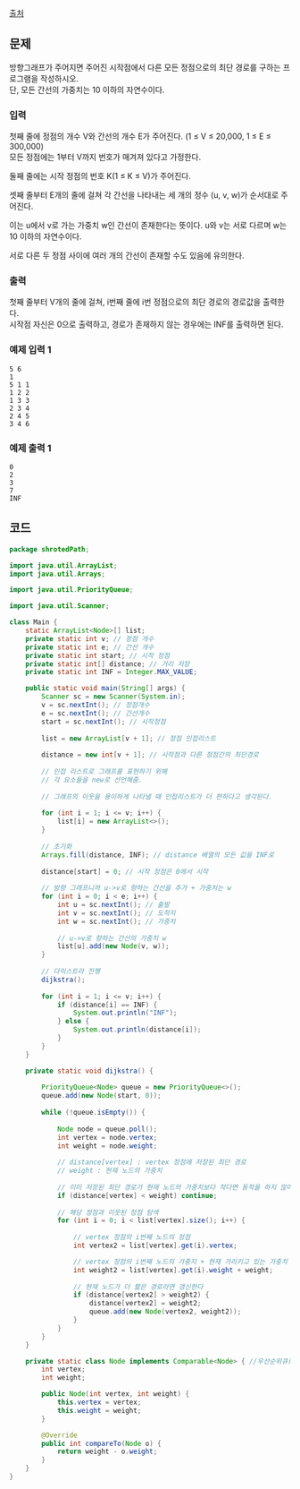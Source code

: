 [출처](https://youngest-programming.tistory.com/439)

## 문제

방향그래프가 주어지면 주어진 시작점에서 다른 모든 정점으로의 최단 경로를 구하는 프로그램을 작성하시오.  
단, 모든 간선의 가중치는 10 이하의 자연수이다.

### 입력 

첫째 줄에 정점의 개수 V와 간선의 개수 E가 주어진다. (1 ≤ V ≤ 20,000, 1 ≤ E ≤ 300,000)  
모든 정점에는 1부터 V까지 번호가 매겨져 있다고 가정한다.  

둘째 줄에는 시작 정점의 번호 K(1 ≤ K ≤ V)가 주어진다.  

셋째 줄부터 E개의 줄에 걸쳐 각 간선을 나타내는 세 개의 정수 (u, v, w)가 순서대로 주어진다.  

이는 u에서 v로 가는 가중치 w인 간선이 존재한다는 뜻이다. u와 v는 서로 다르며 w는 10 이하의 자연수이다.  

서로 다른 두 정점 사이에 여러 개의 간선이 존재할 수도 있음에 유의한다.

### 출력 

첫째 줄부터 V개의 줄에 걸쳐, i번째 줄에 i번 정점으로의 최단 경로의 경로값을 출력한다.  
시작점 자신은 0으로 출력하고, 경로가 존재하지 않는 경우에는 INF를 출력하면 된다.

### 예제 입력 1

```
5 6
1
5 1 1
1 2 2
1 3 3
2 3 4
2 4 5
3 4 6
```

### 예제 출력 1

```
0
2
3
7
INF
```

## 코드 

``` java
package shrotedPath;

import java.util.ArrayList;
import java.util.Arrays;

import java.util.PriorityQueue;

import java.util.Scanner;

class Main {
    static ArrayList<Node>[] list;
    private static int v; // 정점 개수 
    private static int e; // 간선 개수 
    private static int start; // 시작 정점
    private static int[] distance; // 거리 저장
    private static int INF = Integer.MAX_VALUE;

    public static void main(String[] args) {
        Scanner sc = new Scanner(System.in);
        v = sc.nextInt(); // 정점개수
        e = sc.nextInt(); // 간선개수
        start = sc.nextInt(); // 시작정점
        
        list = new ArrayList[v + 1]; // 정점 인접리스트
        
        distance = new int[v + 1]; // 시작점과 다른 정점간의 최단경로
        
        // 인접 리스트로 그래프를 표현하기 위해 
        // 각 요소들을 new로 선언해줌.
        
        // 그래프의 이웃을 용이하게 나타낼 때 인접리스트가 더 편하다고 생각된다. 
        
        for (int i = 1; i <= v; i++) {
            list[i] = new ArrayList<>();
        }
        
        // 초기화
        Arrays.fill(distance, INF); // distance 배열의 모든 값을 INF로
        
        distance[start] = 0; // 시작 정점은 0에서 시작
        
        // 방향 그래프니까 u->v로 향하는 간선을 추가 + 가중치는 w
        for (int i = 0; i < e; i++) {
            int u = sc.nextInt(); // 출발
            int v = sc.nextInt(); // 도착지
            int w = sc.nextInt(); // 가중치
            
            // u->v로 향하는 간선의 가중치 w
            list[u].add(new Node(v, w));
        }
        
        // 다익스트라 진행
        dijkstra();
        
        for (int i = 1; i <= v; i++) {
            if (distance[i] == INF) {
                System.out.println("INF");
            } else {
                System.out.println(distance[i]);
            }
        }
    }

    private static void dijkstra() {
    	
        PriorityQueue<Node> queue = new PriorityQueue<>();
        queue.add(new Node(start, 0));
        
        while (!queue.isEmpty()) {
        	
            Node node = queue.poll();
            int vertex = node.vertex;
            int weight = node.weight;
            
            // distance[vertex] : vertex 정점에 저장된 최단 경로 
            // weight : 현재 노드의 가중치
            
            // 이미 저장된 최단 경로가 현재 노드의 가중치보다 작다면 동작을 하지 않아도 됨
            if (distance[vertex] < weight) continue;
            
            // 해당 정점과 이웃된 정점 탐색 
            for (int i = 0; i < list[vertex].size(); i++) {
                
            	// vertex 정점의 i번째 노드의 정점
            	int vertex2 = list[vertex].get(i).vertex;

            	// vertex 정점의 i번째 노드의 가중지 + 현재 가리키고 있는 가중치 
                int weight2 = list[vertex].get(i).weight + weight;
                
                // 현재 노드가 더 짧은 경로라면 갱신한다
                if (distance[vertex2] > weight2) { 
                    distance[vertex2] = weight2;
                    queue.add(new Node(vertex2, weight2));
                }
            }
        }
    }

    private static class Node implements Comparable<Node> { //우선순위큐로 성능개선(안하면 시간초과뜸)
        int vertex;
        int weight;

        public Node(int vertex, int weight) {
            this.vertex = vertex;
            this.weight = weight;
        }

        @Override
        public int compareTo(Node o) {
            return weight - o.weight;
        }
    }
}
```




















